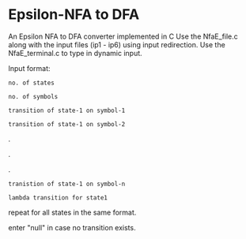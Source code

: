 # Epsilon-NFA to DFA
An Epsilon NFA to DFA converter implemented in C
Use the NfaE_file.c along with the input files (ip1 - ip6) using input redirection.
Use the NfaE_terminal.c to type in dynamic input.

Input format:

  `no. of states`
  
  `no. of symbols`
  
  `transition of state-1 on symbol-1`
  
  `transition of state-1 on symbol-2`
  
  .
  
  .
  
  .
  
  `tranistion of state-1 on symbol-n`
  
  `lambda transition for state1`
  
  
  repeat for all states in the same format.
  
  enter "null" in case no transition exists.
